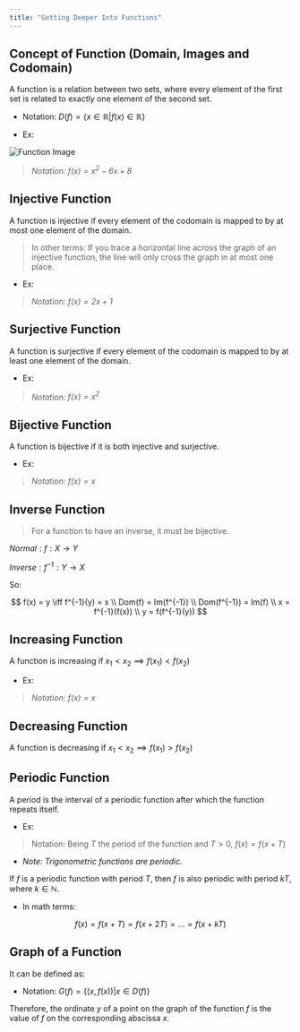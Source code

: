 ```yaml
---
title: "Getting Deeper Into Functions"
---
```


## Concept of Function (Domain, Images and Codomain)

A function is a relation between two sets, where every element of the first set is related to exactly one element of the second set.

- Notation: $D(f) = \{x \in \mathbb{R} | f(x) \in \mathbb{R} \}$

- Ex:

![Function Image](/assets/02-02-math-function-image.svg)

> *Notation: $f(x) = x^2 - 6x + 8$*

## Injective Function

A function is injective if every element of the codomain is mapped to by at most one element of the domain.

> In other terms: If you trace a horizontal line across the graph of an injective function, the line will only cross the graph in at most one place.

- Ex:

> *Notation: $f(x) = 2x + 1$*

## Surjective Function

A function is surjective if every element of the codomain is mapped to by at least one element of the domain.

- Ex:

> *Notation: $f(x) = x^2$*

## Bijective Function

A function is bijective if it is both injective and surjective.

- Ex:

> *Notation: $f(x) = x$*

## Inverse Function

> For a function to have an inverse, it must be bijective.

$Normal: f: X \rightarrow Y$

$Inverse: f^{-1}: Y \rightarrow X$

So:

$$
f(x) = y \iff f^{-1}(y) = x \\ Dom(f) = Im(f^{-1}) \\ Dom(f^{-1}) = Im(f) \\ x = f^{-1}(f(x)) \\ y = f(f^{-1}(y))
$$

## Increasing Function

A function is increasing if $x_1 < x_2 \implies f(x_1) < f(x_2)$

- Ex:

> *Notation: $f(x) = x$*

## Decreasing Function

A function is decreasing if $x_1 < x_2 \implies f(x_1) > f(x_2)$

## Periodic Function

A period is the interval of a periodic function after which the function repeats itself.

- Ex:

> Notation: Being $T$ the period of the function and $T > 0$, $f(x) = f(x + T)$

- *Note: Trigonometric functions are periodic.*

If $f$ is a periodic function with period $T$, then $f$ is also periodic with period $kT$, where $k \in \mathbb{N}$.

- In math terms:

$$
f(x) = f(x + T) = f(x + 2T) = ... = f(x + kT)
$$

## Graph of a Function

It can be defined as:

- Notation: $G(f) = \{(x, f(x)) | x \in D(f) \}$

Therefore, the ordinate $y$ of a point on the graph of the function $f$ is the value of $f$ on the corresponding abscissa $x$.
